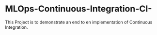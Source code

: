 # MLOps-Continuous-Integration-CI-
This Project is to demonstrate an end to en implementation of Continuous Integration.
